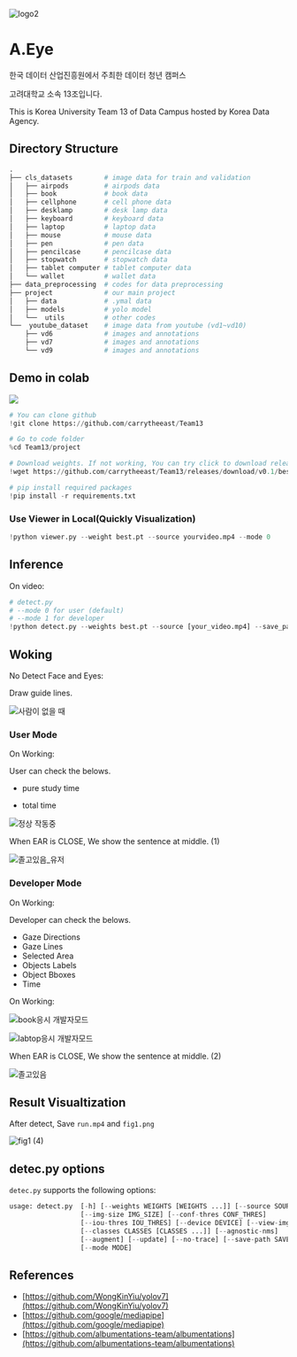 ![logo2](https://user-images.githubusercontent.com/77409431/186919405-930152c2-e72a-44ea-9209-c231b5e42ba9.png)

# A.Eye
한국 데이터 산업진흥원에서 주최한 데이터 청년 캠퍼스

고려대학교 소속 13조입니다.

This is Korea University Team 13 of Data Campus hosted by Korea Data Agency.
## ****Directory Structure****

```python
.
├── cls_datasets        # image data for train and validation
│   ├── airpods         # airpods data
│   ├── book            # book data
│   ├── cellphone       # cell phone data
│   ├── desklamp        # desk lamp data
│   ├── keyboard        # keyboard data
│   ├── laptop          # laptop data
│   ├── mouse           # mouse data
│   ├── pen             # pen data
│   ├── pencilcase      # pencilcase data
│   ├── stopwatch       # stopwatch data
│   ├── tablet computer # tablet computer data
│   └── wallet          # wallet data
├── data_preprocessing  # codes for data preprocessing
├── project             # our main project
│   ├── data            # .ymal data
│   ├── models          # yolo model
│   └──  utils          # other codes
└──  youtube_dataset    # image data from youtube (vd1~vd10)
    ├── vd6             # images and annotations
    ├── vd7             # images and annotations
    └── vd9             # images and annotations
```

## Demo in colab

<a href="https://colab.research.google.com/drive/1Zx0zZMmj5Zyuf6RDV4EzPnjmeupha7fS?hl=ko#scrollTo=NfANEW0mu8oN"><img src="https://img.shields.io/badge/Demo-blue?style=flat-square&logo=googlecolab&#logoColor=white&link=https://colab.research.google.com/drive/1Zx0zZMmj5Zyuf6RDV4EzPnjmeupha7fS?hl=ko#scrollTo=NfANEW0mu8oN"/></a> 

```python
# You can clone github
!git clone https://github.com/carrytheeast/Team13

# Go to code folder
%cd Team13/project

# Download weights. If not working, You can try click to download release on this web. 
!wget https://github.com/carrytheeast/Team13/releases/download/v0.1/best.pt

# pip install required packages
!pip install -r requirements.txt
```

### Use Viewer in Local(Quickly Visualization)

```python
!python viewer.py --weight best.pt --source yourvideo.mp4 --mode 0 
```

## Inference

On video:

```python
# detect.py
# --mode 0 for user (default)
# --mode 1 for developer
!python detect.py --weights best.pt --source [your_video.mp4] --save_path [your/path/name.mp4] --mode 0
```

## Woking

No Detect Face and Eyes:

Draw guide lines.

![사람이 없을 때](https://user-images.githubusercontent.com/98952505/186854480-c0510379-d948-4d12-9ff8-0ba8733d920b.png)


### User Mode

On Working:

User can check the belows.

- pure study time

- total time

![정상 작동중](https://user-images.githubusercontent.com/98952505/186854500-1ae1a163-fc6e-422e-86dc-ae9670082b6e.png)


When EAR is CLOSE, We show  the sentence at middle. (1)

![졸고있음_유저](https://user-images.githubusercontent.com/98952505/186854533-800e0d9e-efaf-46bd-aee6-f4ddae8aaf65.png)


### Developer Mode

On Working:

Developer can check the belows.

- Gaze Directions
- Gaze Lines
- Selected Area
- Objects Labels
- Object Bboxes
- Time

On Working:

![book응시 개발자모드](https://user-images.githubusercontent.com/98952505/186854565-6e91dbe6-c487-4eb9-bcb6-1fd3d8e3cd88.png)


![labtop응시 개발자모드](https://user-images.githubusercontent.com/98952505/186854582-4d2eb123-1bb4-4efc-97c3-ae5d93763621.png)


When EAR is CLOSE, We show the sentence at middle. (2)

![졸고있음](https://user-images.githubusercontent.com/98952505/186854614-11744ae4-cac0-40b6-8928-69e56623c841.png)


## Result Visualtization

After detect, Save `run.mp4` and `fig1.png`

![fig1 (4)](https://user-images.githubusercontent.com/98952505/186854344-e695787e-595f-4ecf-b2a5-726a5fc62e18.png)

## detec.py options

`detec.py` supports the following options:

```python
usage: detect.py  [-h] [--weights WEIGHTS [WEIGHTS ...]] [--source SOURCE]
                  [--img-size IMG_SIZE] [--conf-thres CONF_THRES]
                  [--iou-thres IOU_THRES] [--device DEVICE] [--view-img]
                  [--classes CLASSES [CLASSES ...]] [--agnostic-nms]
                  [--augment] [--update] [--no-trace] [--save-path SAVE_PATH]
                  [--mode MODE]
```

## References

- [https://github.com/WongKinYiu/yolov7](https://github.com/WongKinYiu/yolov7)
- [https://github.com/google/mediapipe](https://github.com/google/mediapipe)
- [https://github.com/albumentations-team/albumentations](https://github.com/albumentations-team/albumentations)
